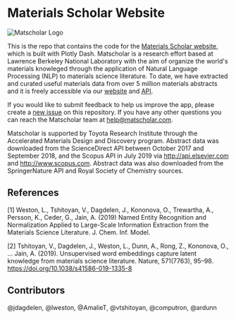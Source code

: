 # Materials Scholar Website

![Matscholar Logo](https://matscholar-web.s3-us-west-1.amazonaws.com/matscholar_logo+alpha.png)

This is the repo that contains the code for the [Materials Scholar website](https://www.matscholar.com), which is built with Plotly Dash. Matscholar is a research effort based at Lawrence Berkeley National Laboratory with the aim of organize the world's materials knowleged through the application of Natural Language Processing (NLP) to materials science literature. To date, we have extracted and curated useful materials data from over 5 million materials abstracts and it is freely accessible via our [website](https://www.matscholar.com) and [API](https://github.com/materialsintelligence/matscholar). 

If you would like to submit feedback to help us improve the app, please create a [new issue](https://github.com/materialsintelligence/matscholar-web/issues/new) on this repository. If you have any other questions you can reach the Matscholar team at [help@matscholar.com](mailto:help@matscholar.com).

Matscholar is supported by Toyota Research Institute through the Accelerated Materials Design and Discovery program. Abstract data was downloaded from the ScienceDirect API between October 2017 and September 2018, and the Scopus API in July 2019 via http://api.elsevier.com and http://www.scopus.com. Abstract data was also downloaded from the SpringerNature API and Royal Society of Chemistry sources. 

## References

[1] Weston, L., Tshitoyan, V., Dagdelen, J., Kononova, O., Trewartha, A., Persson, K., Ceder, G., Jain, A. (2019) Named Entity Recognition and Normalization Applied to Large-Scale Information Extraction from the Materials Science Literature. J. Chem. Inf. Model.

[2] Tshitoyan, V., Dagdelen, J., Weston, L., Dunn, A., Rong, Z., Kononova, O., … Jain, A. (2019). Unsupervised word embeddings capture latent knowledge from materials science literature. Nature, 571(7763), 95–98. https://doi.org/10.1038/s41586-019-1335-8


## Contributors
@jdagdelen, @lweston, @AmalieT, @vtshitoyan, @computron, @ardunn
